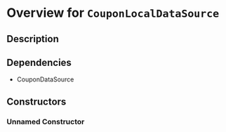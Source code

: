 # Overview for `CouponLocalDataSource`

## Description



## Dependencies

- CouponDataSource

## Constructors

### Unnamed Constructor


